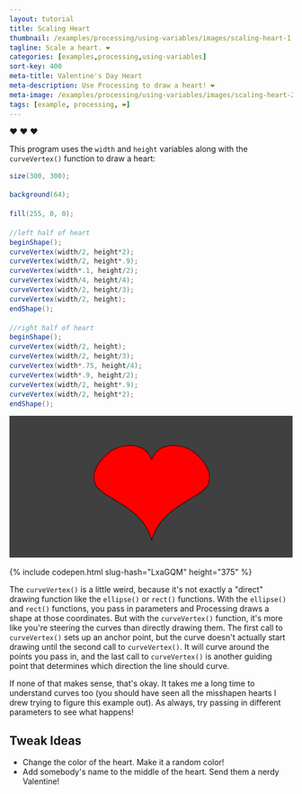 ```yaml
---
layout: tutorial
title: Scaling Heart
thumbnail: /examples/processing/using-variables/images/scaling-heart-1.png
tagline: Scale a heart. ❤
categories: [examples,processing,using-variables]
sort-key: 400
meta-title: Valentine's Day Heart
meta-description: Use Processing to draw a heart! ❤
meta-image: /examples/processing/using-variables/images/scaling-heart-2.png
tags: [example, processing, ❤]
---
```


:heart: ❤ :heart:

This program uses the `width` and `height` variables along with the `curveVertex()` function to draw a heart:

```java
size(300, 300);

background(64);

fill(255, 0, 0);

//left half of heart
beginShape();
curveVertex(width/2, height*2);
curveVertex(width/2, height*.9);
curveVertex(width*.1, height/2);
curveVertex(width/4, height/4);
curveVertex(width/2, height/3);
curveVertex(width/2, height);
endShape();

//right half of heart
beginShape();
curveVertex(width/2, height);
curveVertex(width/2, height/3);
curveVertex(width*.75, height/4);
curveVertex(width*.9, height/2);
curveVertex(width/2, height*.9);
curveVertex(width/2, height*2);
endShape();
```

![heart](/examples/processing/using-variables/images/scaling-heart-2.png)

{% include codepen.html slug-hash="LxaGQM" height="375" %}

The `curveVertex()` is a little weird, because it's not exactly a "direct" drawing function like the `ellipse()` or `rect()` functions. With the `ellipse()` and `rect()` functions, you pass in parameters and Processing draws a shape at those coordinates. But with the `curveVertex()` function, it's more like you're steering the curves than directly drawing them. The first call to `curveVertex()` sets up an anchor point, but the curve doesn't actually start drawing until the second call to `curveVertex()`. It will curve around the points you pass in, and the last call to `curveVertex()` is another guiding point that determines which direction the line should curve.

If none of that makes sense, that's okay. It takes me a long time to understand curves too (you should have seen all the misshapen hearts I drew trying to figure this example out). As always, try passing in different parameters to see what happens!

## Tweak Ideas

- Change the color of the heart. Make it a random color!
- Add somebody's name to the middle of the heart. Send them a nerdy Valentine!
